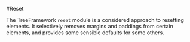 #Reset

The TreeFramework `reset` module is a considered approach to resetting elements.
It selectively removes margins and paddings from certain elements, and provides
some sensible defaults for some others.
